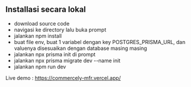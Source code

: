 ## Installasi secara lokal
- download source code
- navigasi ke directory lalu buka prompt
- jalankan npm install
- buat file env, buat 1 variabel dengan key POSTGRES_PRISMA_URL, dan valuenya disesuaikan dengan database masing masing
- jalankan npx prisma init di prompt
- jalankan npx prisma migrate dev --name init
- jalankan npm run dev

Live demo : https://commercely-mfr.vercel.app/
